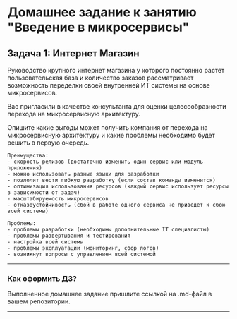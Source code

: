 # Домашнее задание к занятию "Введение в микросервисы"

## Задача 1: Интернет Магазин

Руководство крупного интернет магазина у которого постоянно растёт пользовательская база и количество заказов рассматривает возможность переделки своей внутренней ИТ системы на основе микросервисов. 

Вас пригласили в качестве консультанта для оценки целесообразности перехода на микросервисную архитектуру. 

Опишите какие выгоды может получить компания от перехода на микросервисную архитектуру и какие проблемы необходимо будет решить в первую очередь.

```
Преимущества:
- скорость релизов (достаточно изменить один сервис или модуль приложения)
- можно использовать разные языки для разработки
- позлолит вести гибкую разработку (если состав команды изменится)
- оптимизация использования ресурсов (каждый сервис использует ресурсы в зависимости от задач)
- масштабируемость микросервисов
- отказоустойчивость (сбой в работе одного сервиса не приведет к сбою всей системы)
 
Проблемы:
- проблемы разработки (необходимы дополнительные IT специалисты)
- проблемы развертывания и тестирования
- настройка всей системы
- проблемы эксплуатации (мониторинг, сбор логов)
- возникнут вопросы с управлением всей системой 
```
---

### Как оформить ДЗ?

Выполненное домашнее задание пришлите ссылкой на .md-файл в вашем репозитории.

---
